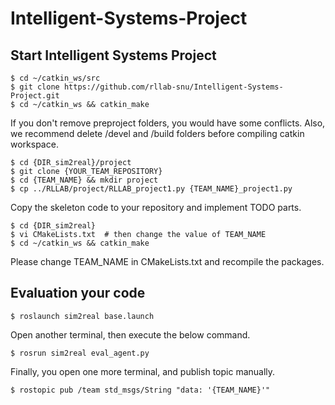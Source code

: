 # Intelligent-Systems-Project

## Start Intelligent Systems Project

```
$ cd ~/catkin_ws/src
$ git clone https://github.com/rllab-snu/Intelligent-Systems-Project.git
$ cd ~/catkin_ws && catkin_make
```

If you don't remove preproject folders, you would have some conflicts. Also, we recommend delete /devel and /build folders before compiling catkin workspace.

```
$ cd {DIR_sim2real}/project
$ git clone {YOUR_TEAM_REPOSITORY}
$ cd {TEAM_NAME} && mkdir project
$ cp ../RLLAB/project/RLLAB_project1.py {TEAM_NAME}_project1.py
```

Copy the skeleton code to your repository and implement TODO parts.

```
$ cd {DIR_sim2real}
$ vi CMakeLists.txt  # then change the value of TEAM_NAME
$ cd ~/catkin_ws && catkin_make
```

Please change TEAM_NAME in CMakeLists.txt and recompile the packages.


## Evaluation your code
```
$ roslaunch sim2real base.launch
```

Open another terminal, then execute the below command.

```
$ rosrun sim2real eval_agent.py
```

Finally, you open one more terminal, and publish topic manually.

```
$ rostopic pub /team std_msgs/String "data: '{TEAM_NAME}'"
```

